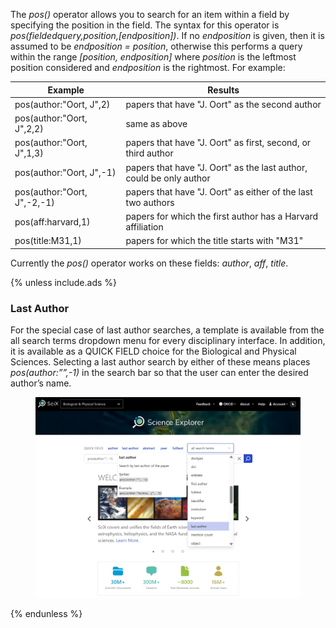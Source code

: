 The _pos()_ operator allows you to search for an item within a field by specifying the position in the field.  The syntax for this operator is _pos(fieldedquery,position,[endposition])_.  If no _endposition_ is given, then it is assumed to be _endposition = position_, otherwise this performs a query within the range _[position, endposition]_ where _position_ is the leftmost position considered and _endposition_ is the rightmost. For example:

Example                       | Results
------------------------------|--------------------------------
pos(author:"Oort, J",2)       | papers that have "J. Oort" as the second author
pos(author:"Oort, J",2,2)     | same as above
pos(author:"Oort, J",1,3)     | papers that have "J. Oort" as first, second, or third author
pos(author:"Oort, J",-1)      | papers that have "J. Oort" as the last author, could be only author
pos(author:"Oort, J",-2,-1)   | papers that have "J. Oort" as either of the last two authors
pos(aff:harvard,1)            | papers for which the first author has a Harvard affiliation
pos(title:M31,1)              | papers for which the title starts with "M31"

Currently the _pos()_ operator works on these fields: _author_, _aff_, _title_.

<!---###Truncation of result list###

You can limit the number of results returned by your search by using the _topn()_ operator, which accepts the syntax _topn(N,query)_ and returns the top N papers from a list of results

    topn(20,"galaxy clusters")

This will limit the list of results to be the 20 most relevant papers on "galaxy clusters." --->

{% unless include.ads %}
### Last Author
For the special case of last author searches, a template is available from the all search terms dropdown menu for every disciplinary interface. In addition, it is available as a QUICK FIELD choice for the Biological and Physical Sciences. Selecting a last author search by either of these means places _pos(author:””,-1)_ in the search bar so that the user can enter the desired author’s name.

<figure>
   <img src="/scixhelp/sciximg/scix-lastauthorsearch.jpg"  class="img-responsive" alt="a screenshot showing the Last Author entry in the All Search Terms dropdown menu in SciX">
</figure>

{% endunless %}